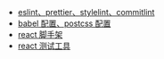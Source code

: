 - [eslint、prettier、stylelint、commitlint](./packages/zhouhaifei-code-style/README.md)
- [babel 配置、postcss 配置](./packages/zhouhaifei-config/README.md)
- [react 脚手架](./packages/zhouhaifei-react-scripts/README.md)
- [react 测试工具](./packages/zhouhaifei-test/README.md)
